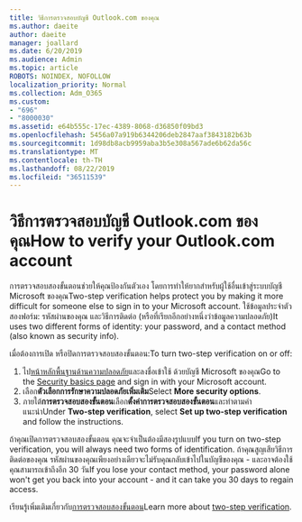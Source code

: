 ```yaml
---
title: วิธีการตรวจสอบบัญชี Outlook.com ของคุณ
ms.author: daeite
author: daeite
manager: joallard
ms.date: 6/20/2019
ms.audience: Admin
ms.topic: article
ROBOTS: NOINDEX, NOFOLLOW
localization_priority: Normal
ms.collection: Adm_O365
ms.custom:
- "696"
- "8000030"
ms.assetid: e64b555c-17ec-4389-8068-d36850f09bd3
ms.openlocfilehash: 5456a07a919b6344206deb2847aaf3843182b63b
ms.sourcegitcommit: 1d98db8acb9959aba3b5e308a567ade6b62da56c
ms.translationtype: MT
ms.contentlocale: th-TH
ms.lasthandoff: 08/22/2019
ms.locfileid: "36511539"
---
```

# <a name="how-to-verify-your-outlookcom-account"></a><span data-ttu-id="672f9-102">วิธีการตรวจสอบบัญชี Outlook.com ของคุณ</span><span class="sxs-lookup"><span data-stu-id="672f9-102">How to verify your Outlook.com account</span></span>

<span data-ttu-id="672f9-103">การตรวจสอบสองขั้นตอนช่วยให้คุณป้องกันตัวเอง โดยการทำให้ยากสำหรับผู้ใช้อื่นเข้าสู่ระบบบัญชี Microsoft ของคุณ</span><span class="sxs-lookup"><span data-stu-id="672f9-103">Two-step verification helps protect you by making it more difficult for someone else to sign in to your Microsoft account.</span></span> <span data-ttu-id="672f9-104">ใช้ข้อมูลประจำตัวสองฟอร์ม: รหัสผ่านของคุณ และวิธีการติดต่อ (หรือที่เรียกอีกอย่างหนึ่งว่าข้อมูลความปลอดภัย)</span><span class="sxs-lookup"><span data-stu-id="672f9-104">It uses two different forms of identity: your password, and a contact method (also known as security info).</span></span>
  
<span data-ttu-id="672f9-105">เมื่อต้องการเปิด หรือปิดการตรวจสอบสองขั้นตอน:</span><span class="sxs-lookup"><span data-stu-id="672f9-105">To turn two-step verification on or off:</span></span>
  
1. <span data-ttu-id="672f9-106">ไป[หน้าหลักพื้นฐานด้านความปลอดภัย](https://go.microsoft.com/fwlink/?linkid=842325)และลงชื่อเข้าใช้ ด้วยบัญชี Microsoft ของคุณ</span><span class="sxs-lookup"><span data-stu-id="672f9-106">Go to the [Security basics page](https://go.microsoft.com/fwlink/?linkid=842325) and sign in with your Microsoft account.</span></span>
2. <span data-ttu-id="672f9-107">เลือก**ตัวเลือกการรักษาความปลอดภัยเพิ่มเติม**</span><span class="sxs-lookup"><span data-stu-id="672f9-107">Select **More security options**.</span></span>
3. <span data-ttu-id="672f9-108">ภายใต้**การตรวจสอบสองขั้นตอน**เลือก**ตั้งค่าการตรวจสอบสองขั้นตอน**และทำตามคำแนะนำ</span><span class="sxs-lookup"><span data-stu-id="672f9-108">Under **Two-step verification**, select **Set up two-step verification** and follow the instructions.</span></span>

<span data-ttu-id="672f9-109">ถ้าคุณเปิดการตรวจสอบสองขั้นตอน คุณจะจำเป็นต้องมีสองรูปแบบ</span><span class="sxs-lookup"><span data-stu-id="672f9-109">If you turn on two-step verification, you will always need two forms of identification.</span></span> <span data-ttu-id="672f9-110">ถ้าคุณสูญเสียวิธีการติดต่อของคุณ รหัสผ่านของคุณเพียงอย่างเดียวจะไม่รับคุณกลับเข้าไปในบัญชีของคุณ - และอาจต้องใช้คุณสามารถเข้าถึงอีก 30 วัน</span><span class="sxs-lookup"><span data-stu-id="672f9-110">If you lose your contact method, your password alone won't get you back into your account - and it can take you 30 days to regain access.</span></span>
  
<span data-ttu-id="672f9-111">เรียนรู้เพิ่มเติมเกี่ยวกับ[การตรวจสอบสองขั้นตอน](https://go.microsoft.com/fwlink/?linkid=872270)</span><span class="sxs-lookup"><span data-stu-id="672f9-111">Learn more about [two-step verification](https://go.microsoft.com/fwlink/?linkid=872270).</span></span>
  